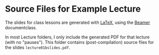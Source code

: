 # Source Files for Example Lecture
The slides for class lessons are generated with [LaTeX](https://www.latex-project.org/), using the [Beamer](https://ctan.org/pkg/beamer) documentclass. 

In most Lecture folders, I only include the generated PDF for that lecture (with no "pauses"). This folder contains (post-compilation) source files for the slides `lecture01bslides.pdf`.